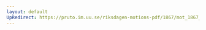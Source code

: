 ```yaml
---
layout: default
UpRedirect: https://pruto.im.uu.se/riksdagen-motions-pdf/1867/mot_1867__fk__59.pdf
---
```

